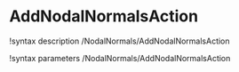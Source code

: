 <!-- MOOSE Documentation Stub: Remove this when content is added. -->

# AddNodalNormalsAction

!syntax description /NodalNormals/AddNodalNormalsAction

!syntax parameters /NodalNormals/AddNodalNormalsAction
